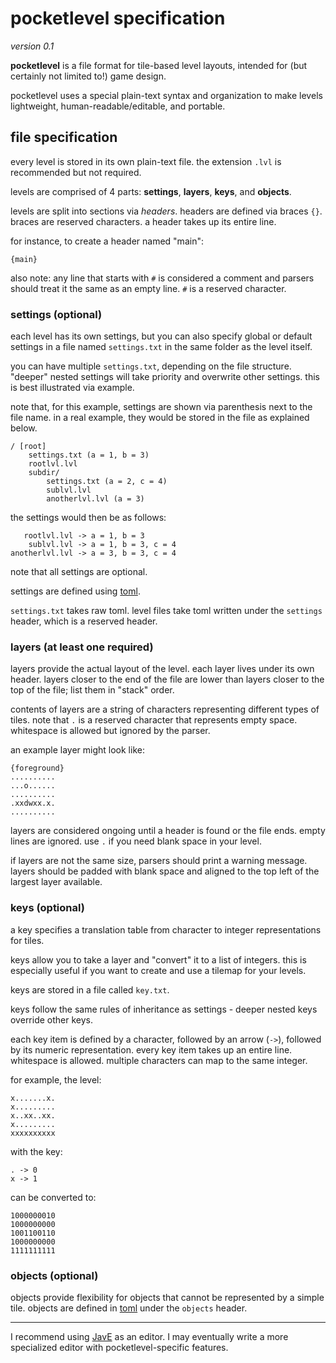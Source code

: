 # pocketlevel specification

*version 0.1*

**pocketlevel** is a file format for tile-based level layouts, intended for (but certainly not limited to!) game design.

pocketlevel uses a special plain-text syntax and organization to make levels lightweight, human-readable/editable, and portable.


## file specification

every level is stored in its own plain-text file. the extension `.lvl` is recommended but not required.

levels are comprised of 4 parts: **settings**, **layers**, **keys**, and **objects**.

levels are split into sections via *headers*. headers are defined via braces `{}`. braces are reserved characters. a header takes up its entire line.

for instance, to create a header named "main":

````
{main}
````

also note: any line that starts with `#` is considered a comment and parsers should treat it the same as an empty line. `#` is a reserved character.

### settings (optional)

each level has its own settings, but you can also specify global or default settings in a file named `settings.txt` in the same folder as the level itself.

you can have multiple `settings.txt`, depending on the file structure. "deeper" nested settings will take priority and overwrite other settings. this is best illustrated via example.

note that, for this example, settings are shown via parenthesis next to the file name. in a real example, they would be stored in the file as explained below.

````
/ [root]
	settings.txt (a = 1, b = 3)
	rootlvl.lvl
	subdir/
		settings.txt (a = 2, c = 4)
		sublvl.lvl
		anotherlvl.lvl (a = 3)
````

the settings would then be as follows:

````
   rootlvl.lvl -> a = 1, b = 3
    sublvl.lvl -> a = 1, b = 3, c = 4
anotherlvl.lvl -> a = 3, b = 3, c = 4
````

note that all settings are optional.

settings are defined using [toml][toml].

`settings.txt` takes raw toml. level files take toml written under the `settings` header, which is a reserved header. 

### layers (at least one required)

layers provide the actual layout of the level. each layer lives under its own header. layers closer to the end of the file are lower than layers closer to the top of the file; list them in "stack" order.

contents of layers are a string of characters representing different types of tiles. note that `.` is a reserved character that represents empty space. whitespace is allowed but ignored by the parser.

an example layer might look like:

````
{foreground}
..........
...o......
..........
.xxdwxx.x.
..........
````

layers are considered ongoing until a header is found or the file ends. empty lines are ignored. use `.` if you need blank space in your level.

if layers are not the same size, parsers should print a warning message. layers should be padded with blank space and aligned to the top left of the largest layer available.

### keys (optional)

a key specifies a translation table from character to integer representations for tiles.

keys allow you to take a layer and "convert" it to a list of integers. this is especially useful if you want to create and use a tilemap for your levels.

keys are stored in a file called `key.txt`.

keys follow the same rules of inheritance as settings - deeper nested keys override other keys.

each key item is defined by a character, followed by an arrow (`->`), followed by its numeric representation. every key item takes up an entire line. whitespace is allowed. multiple characters can map to the same integer.

for example, the level:

````
x.......x.
x.........
x..xx..xx.
x.........
xxxxxxxxxx
````

with the key:

````
. -> 0
x -> 1
````

can be converted to:

````
1000000010
1000000000
1001100110
1000000000
1111111111
````

### objects (optional)

objects provide flexibility for objects that cannot be represented by a simple tile. objects are defined in [toml][toml] under the `objects` header.

---

I recommend using [JavE][jave] as an editor. I may eventually write a more specialized editor with pocketlevel-specific features.

[toml]: https://github.com/mojombo/toml
[jave]: http://jave.de/
